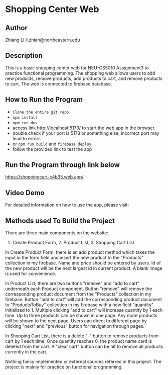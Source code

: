 # Shopping Center Web

## Author

Zhiang Li
li.zhian@northeastern.edu

## Description

This is a basic shopping center web for NEU-CS5010 Assignment3 to practice functional programming. The shopping web allows users to add new products, remove products, add products to cart, and remove products to cart. The web is connected to firebase database.

## How to Run the Program

* `Clone the entire git repo.`
* `npm install`
* `npm run dev`
*  access link http://localhost:5173/ to start the web app in the browser.
*  double check if your port is 5173 or something else, incorrect port may lead to errors
*  or `npm run build` and `firebase deploy`
*  follow the provided link to test the app

## Run the Program through link below

https://shoppingcart-c4b35.web.app/

## Video Demo

For detailed information on how to use the app, please visit: 

## Methods used To Build the Project

There are three main components on the website: 

1. Create Product Form, 2. Product List, 3. Shopping Cart List

In Create Product Form, there is an add product method which takes the input in the form field and insert the new product to the "Products" collection in my firebase. Name and price should be entered by users. Id of the new product will be the next largest id in current product. A blank image is used for convenience.

In Product List, there are two buttons "remove" and "add to cart" underneath each Product component. Button "remove" will remove the corresponding product document from the "Products" collection in my firebase. Button "add to cart" will add the corresponding product document to "ProductsToBuy" collection in my firebase with a new field "quantity" initialized to 1. Multiple clicking "add to cart" will increase quantity by 1 each time. Up to three products can be shown in one page. Any more products will be shown to the next page. Users can direct to different page by clicking "next" and "previous" button for navigation through pages.

In Shopping Cart List, there is a delete "-" button to remove products from cart by 1 each time. Once quantity reaches 0, the product name card is deleted from the cart. A "clear cart" button can be hit to remove all products currently in the cart. 

Nothing fancy implemented or external sources referred in this project. The project is mainly for practice on functional programming.
